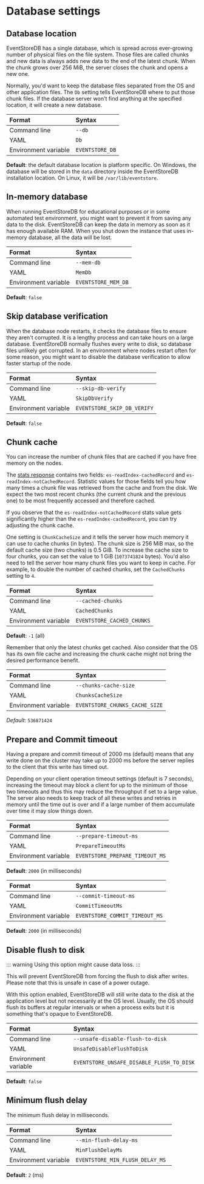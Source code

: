 # Database settings

## Database location

EventStoreDB has a single database, which is spread across ever-growing number of physical files on the file system. Those files are called chunks and new data is always adds new data to the end of the latest chunk. When the chunk grows over 256 MiB, the server closes the chunk and opens a new one.

Normally, you'd want to keep the database files separated from the OS and other application files. The `Db` setting tells EventStoreDB where to put those chunk files. If the database server won't find anything at the specified location, it will create a new database.

| Format               | Syntax |
| :------------------- | :----- |
| Command line         | `--db` |
| YAML                 | `Db` |
| Environment variable | `EVENTSTORE_DB` | 

**Default**: the default database location is platform specific. On Windows, the database will be stored in the `data` directory inside the EventStoreDB installation location. On Linux, it will be `/var/lib/eventstore`. 

## In-memory database

When running EventStoreDB for educational purposes or in some automated test environment, you might want to prevent it from saving any data to the disk. EventStoreDB can keep the data in memory as soon as it has enough available RAM. When you shut down the instance that uses in-memory database, all the data will be lost.

| Format               | Syntax |
| :------------------- | :----- |
| Command line         | `--mem-db` |
| YAML                 | `MemDb` |
| Environment variable | `EVENTSTORE_MEM_DB` | 

**Default**: `false`

## Skip database verification

When the database node restarts, it checks the database files to ensure they aren't corrupted. It is a lengthy process and can take hours on a large database. EventStoreDB normally flushes every write to disk, so database files unlikely get corrupted. In an environment where nodes restart often for some reason, you might want to disable the database verification to allow faster startup of the node.

| Format               | Syntax |
| :------------------- | :----- |
| Command line         | `--skip-db-verify` |
| YAML                 | `SkipDbVerify` |
| Environment variable | `EVENTSTORE_SKIP_DB_VERIFY` | 

**Default**: `false`

## Chunk cache

You can increase the number of chunk files that are cached if you have free memory on the nodes. 

The [stats response](../diagnostics/stats.md#stats-and-metrics) contains two fields: `es-readIndex-cachedRecord` and `es-readIndex-notCachedRecord`. Statistic values for those fields tell you how many times a chunk file was retrieved from the cache and from the disk. We expect the two most recent chunks (the current chunk and the previous one) to be most frequently accessed and therefore cached.

If you observe that the `es-readIndex-notCachedRecord` stats value gets significantly higher than the `es-readIndex-cachedRecord`, you can try adjusting the chunk cache.

One setting is `ChunkCacheSize` and it tells the server how much memory it can use to cache chunks (in bytes). The chunk size is 256 MiB max, so the default cache size (two chunks) is 0.5 GiB. To increase the cache size to four chunks, you can set the value to 1 GiB (`1073741824` bytes). You'd also need to tell the server how many chunk files you want to keep in cache. For example, to double the number of cached chunks, set the `CachedChunks` setting to `4`.

| Format               | Syntax |
| :------------------- | :----- |
| Command line         | `--cached-chunks` |
| YAML                 | `CachedChunks ` |
| Environment variable | `EVENTSTORE_CACHED_CHUNKS` | 

**Default**: `-1` (all)

Remember that only the latest chunks get cached. Also consider that the OS has its own file cache and increasing the chunk cache might not bring the desired performance benefit.

| Format               | Syntax |
| :------------------- | :----- |
| Command line         | `--chunks-cache-size` |
| YAML                 | `ChunksCacheSize ` |
| Environment variable | `EVENTSTORE_CHUNKS_CACHE_SIZE` | 

*Default*: `536871424`

## Prepare and Commit timeout

Having a prepare and commit timeout of 2000 ms (default) means that any write done on the cluster may take up to 2000 ms before the server replies to the client that this write has timed out.

Depending on your client operation timeout settings (default is 7 seconds), increasing the timeout may block a client for up to the minimum of those two timeouts and thus this may reduce the throughput if set to a large value. The server also needs to keep track of all these writes and retries in memory until the time out is over and if a large number of them accumulate over time it may slow things down.

| Format               | Syntax |
| :------------------- | :----- |
| Command line         | `--prepare-timeout-ms` |
| YAML                 | `PrepareTimeoutMs` |
| Environment variable | `EVENTSTORE_PREPARE_TIMEOUT_MS` |

**Default**: `2000` (in milliseconds)

| Format               | Syntax |
| :------------------- | :----- |
| Command line         | `--commit-timeout-ms` |
| YAML                 | `CommitTimeoutMs` |
| Environment variable | `EVENTSTORE_COMMIT_TIMEOUT_MS` |

**Default**: `2000` (in milliseconds)

## Disable flush to disk

::: warning
Using this option might cause data loss.
:::

This will prevent EventStoreDB from forcing the flush to disk after writes. Please note that this is unsafe in case of a power outage.

With this option enabled, EventStoreDB will still write data to the disk at the application level but not necessarily at the OS level. Usually, the OS should flush its buffers at regular intervals or when a process exits but it is something that's opaque to EventStoreDB.

| Format               | Syntax |
| :------------------- | :----- |
| Command line         | `--unsafe-disable-flush-to-disk` |
| YAML                 | `UnsafeDisableFlushToDisk` |
| Environment variable | `EVENTSTORE_UNSAFE_DISABLE_FLUSH_TO_DISK` | 

**Default**: `false`

## Minimum flush delay

The minimum flush delay in milliseconds.
<!-- TODO -->

| Format               | Syntax |
| :------------------- | :----- |
| Command line         | `--min-flush-delay-ms` |
| YAML                 | `MinFlushDelayMs` |
| Environment variable | `EVENTSTORE_MIN_FLUSH_DELAY_MS ` | 

**Default**: `2` (ms)




